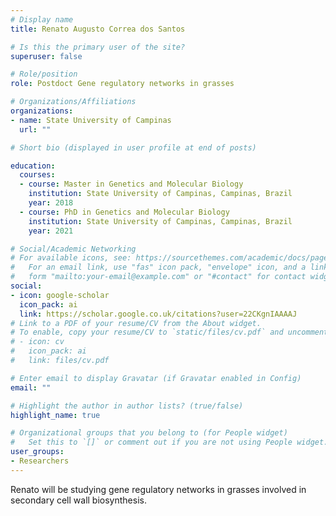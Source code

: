 ```yaml
---
# Display name
title: Renato Augusto Correa dos Santos

# Is this the primary user of the site?
superuser: false

# Role/position
role: Postdoct Gene regulatory networks in grasses

# Organizations/Affiliations
organizations:
- name: State University of Campinas
  url: ""

# Short bio (displayed in user profile at end of posts)

education:
  courses:
  - course: Master in Genetics and Molecular Biology
    institution: State University of Campinas, Campinas, Brazil
    year: 2018
  - course: PhD in Genetics and Molecular Biology
    institution: State University of Campinas, Campinas, Brazil
    year: 2021

# Social/Academic Networking
# For available icons, see: https://sourcethemes.com/academic/docs/page-builder/#icons
#   For an email link, use "fas" icon pack, "envelope" icon, and a link in the
#   form "mailto:your-email@example.com" or "#contact" for contact widget.
social:
- icon: google-scholar
  icon_pack: ai
  link: https://scholar.google.co.uk/citations?user=22CKgnIAAAAJ
# Link to a PDF of your resume/CV from the About widget.
# To enable, copy your resume/CV to `static/files/cv.pdf` and uncomment the lines below.
# - icon: cv
#   icon_pack: ai
#   link: files/cv.pdf

# Enter email to display Gravatar (if Gravatar enabled in Config)
email: ""

# Highlight the author in author lists? (true/false)
highlight_name: true

# Organizational groups that you belong to (for People widget)
#   Set this to `[]` or comment out if you are not using People widget.
user_groups:
- Researchers
---
```

Renato will be studying gene regulatory networks in grasses involved in secondary cell wall biosynthesis.
